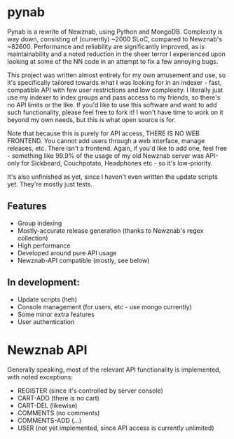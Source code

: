 pynab
=====

Pynab is a rewrite of Newznab, using Python and MongoDB. Complexity is way down,
consisting of (currently) ~2000 SLoC, compared to Newznab's ~82600. Performance
and reliability are significantly improved, as is maintainability and a noted
reduction in the sheer terror I experienced upon looking at some of the NN code
in an attempt to fix a few annoying bugs.

This project was written almost entirely for my own amusement and use, so it's
specifically tailored towards what I was looking for in an indexer - fast,
compatible API with few user restrictions and low complexity. I literally just
use my indexer to index groups and pass access to my friends, so there's no API
limits or the like. If you'd like to use this software and want to add such
functionality, please feel free to fork it! I won't have time to work on it
beyond my own needs, but this is what open source is for.

Note that because this is purely for API access, THERE IS NO WEB FRONTEND. You
cannot add users through a web interface, manage releases, etc. There isn't a
frontend. Again, if you'd like to add one, feel free - something like 99.9%
of the usage of my old Newznab server was API-only for Sickbeard, Couchpotato,
Headphones etc - so it's low-priority.

It's also unfinished as yet, since I haven't even written the update scripts yet.
They're mostly just tests.

Features
--------

- Group indexing
- Mostly-accurate release generation (thanks to Newznab's regex collection)
- High performance
- Developed around pure API usage
- Newznab-API compatible (mostly, see below)

In development:
---------------

- Update scripts (heh)
- Console management (for users, etc - use mongo currently)
- Some minor extra features
- User authentication

Newznab API
===========

Generally speaking, most of the relevant API functionality is implemented,
with noted exceptions:

- REGISTER (since it's controlled by server console)
- CART-ADD (there is no cart)
- CART-DEL (likewise)
- COMMENTS (no comments)
- COMMENTS-ADD (...)
- USER (not yet implemented, since API access is currently unlimited)